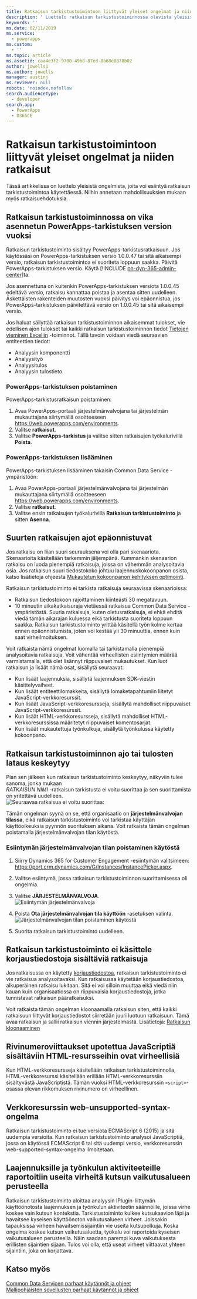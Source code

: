 ```yaml
---
title: Ratkaisun tarkistustoimintoon liittyvät yleiset ongelmat ja niiden ratkaisut | Microsoft Docs
description: ' Luettelo ratkaisun tarkistustoiminnossa olevista yleisistä ongelmista ja niiden ratkaisuista'
keywords: ''
ms.date: 02/11/2019
ms.service:
  - powerapps
ms.custom:
  - ''
ms.topic: article
ms.assetid: caa4e3f2-9700-49b8-87ed-8a68e8878b02
author: jowells1
ms.author: jowells
manager: austinj
ms.reviewer: null
robots: 'noindex,nofollow'
search.audienceType:
  - developer
search.app:
  - PowerApps
  - D365CE
---
```

# <a name="common-issues-and-resolutions-for-solution-checker"></a>Ratkaisun tarkistustoimintoon liittyvät yleiset ongelmat ja niiden ratkaisut

Tässä artikkelissa on luettelo yleisistä ongelmista, joita voi esiintyä ratkaisun tarkistustoimintoa käytettäessä. Niihin annetaan mahdollisuuksien mukaan myös ratkaisuehdotuksia.

## <a name="solution-checker-runs-fail-due-to-powerapps-checker-version-installed"></a>Ratkaisun tarkistustoiminnossa on vika asennetun PowerApps-tarkistuksen version vuoksi
Ratkaisun tarkistustoiminto sisältyy PowerApps-tarkistusratkaisuun.  Jos käytössäsi on PowerApps-tarkistuksen versio 1.0.0.47 tai sitä aikaisempi versio, ratkaisun tarkistustoimintoa ei suoriteta loppuun saakka. Päivitä PowerApps-tarkistuksen versio. Käytä [!INCLUDE [pn-dyn-365-admin-center](../../includes/pn-dyn-365-admin-center.md)]ta. 

Jos asennettuna on kuitenkin PowerApps-tarkistuksen versiota 1.0.0.45 edeltävä versio, ratkaisu kannattaa poistaa ja asentaa sitten uudelleen. Äskettäisten rakenteiden muutosten vuoksi päivitys voi epäonnistua, jos PowerApps-tarkistuksen päivitettävä versio on 1.0.0.45 tai sitä aikaisempi versio.

Jos haluat säilyttää ratkaisun tarkistustoiminnon aikaisemmat tulokset, vie edellisen ajon tulokset tai kaikki ratkaisun tarkistustoiminnon tiedot [Tietojen vieminen Exceliin](../../user/export-data-excel.md) -toiminnot. Tällä tavoin voidaan viedä seuraavien entiteettien tiedot:

- Analyysin komponentti
- Analyysityö
- Analyysitulos
- Analyysin tulostieto

### <a name="delete-powerapps-checker"></a>PowerApps-tarkistuksen poistaminen

PowerApps-tarkistusratkaisun poistaminen:

1. Avaa PowerApps-portaali järjestelmänvalvojana tai järjestelmän mukauttajana siirtymällä osoitteeseen https://web.powerapps.com/environments.
2. Valitse **ratkaisut**.
3. Valitse **PowerApps-tarkistus** ja valitse sitten ratkaisujen työkalurivillä **Poista**.

### <a name="add-powerapps-checker"></a>PowerApps-tarkistuksen lisääminen

PowerApps-tarkistuksen lisääminen takaisin Common Data Service -ympäristöön:

1. Avaa PowerApps-portaali järjestelmänvalvojana tai järjestelmän mukauttajana siirtymällä osoitteeseen https://web.powerapps.com/environments.
2. Valitse **ratkaisut**.
3. Valitse ensin ratkaisujen työkalurivillä **Ratkaisun tarkistustoiminto** ja sitten **Asenna**.

## <a name="runs-on-large-solutions-fail"></a>Suurten ratkaisujen ajot epäonnistuvat

Jos ratkaisu on liian suuri seurauksena voi olla pari skenaariota. Skenaarioita käsitellään tarkemmin jäljempänä. Kummankin skenaarion ratkaisu on luoda pienempiä ratkaisuja, joissa on vähemmän analysoitavia osia. Jos ratkaisun suuri tiedostokoko johtuu laajennuskokoonpanon osista, katso lisätietoja ohjeesta [Mukautetun kokoonpanon kehityksen optimointi](../../developer/common-data-service/best-practices/business-logic/optimize-assembly-development.md).

Ratkaisun tarkistustoiminto ei tarkista ratkaisuja seuraavissa skenaarioissa:
- Ratkaisun tiedostokoon rajoittaminen kiinteästi 30 megatavuun.  
- 10 minuutin aikakatkaisuraja vietäessä ratkaisua Common Data Service -ympäristöstä. Suuria ratkaisuja, kuten oletusratkaisuja, ei ehkä ehditä viedä tämän aikarajan kuluessa eikä tarkistusta suoriteta loppuun saakka. Ratkaisun tarkistustoiminto yrittää käsitellä työn kolme kertaa ennen epäonnistumista, joten voi kestää yli 30 minuuttia, ennen kuin saat virheilmoituksen.

Voit ratkaista nämä ongelmat luomalla tai tarkistamalla pienempiä analysoitavia ratkaisuja. Voit vähentää virheellisten esiintymien määrää varmistamalla, että olet lisännyt riippuvaiset mukautukset. Kun luot ratkaisun ja lisäät nämä osat, sisällytä seuraavat:

- Kun lisäät laajennuksia, sisällytä laajennuksen SDK-viestin käsittelyvaiheet.
- Kun lisäät entiteettilomakkeita, sisällytä lomaketapahtumiin liitetyt JavaScript-verkkoresurssit.  
- Kun lisäät JavaScript-verkkoresursseja, sisällytä mahdolliset riippuvaiset JavaScript-verkkoresurssit.
- Kun lisäät HTML-verkkoresursseja, sisällytä mahdolliset HTML-verkkoresurssissa määritetyt riippuvaiset komentosarjat.
- Kun lisäät mukautettuja työnkulkuja, sisällytä työnkulussa käytetty kokoonpano.

## <a name="solution-checker-run-or-download-results-dont-complete"></a>Ratkaisun tarkistustoiminnon ajo tai tulosten lataus keskeytyy 
Pian sen jälkeen kun ratkaisun tarkistustoiminto keskeytyy, näkyviin tulee sanoma, jonka mukaan<br />
*RATKAISUN NIMI* -ratkaisun tarkistusta ei voitu suorittaa ja sen suorittamista on yritettävä uudelleen. <br />
![Seuraavaa ratkaisua ei voitu suorittaa:](media/solution-checker-werent-able-to-run.png)

Tämän ongelman syynä on se, että organisaatio on **järjestelmänvalvojan tilassa**, eikä ratkaisun tarkistustoiminto voi tarkistaa käyttäjän käyttöoikeuksia pyynnön suorituksen aikana. Voit ratkaista tämän ongelman poistamalla järjestelmänvalvojan tilan käytöstä. 

### <a name="disable-administration-mode-for-an-instance"></a>Esiintymän järjestelmänvalvojan tilan poistaminen käytöstä
1. Siirry Dynamics 365 for Customer Engagement -esiintymän valitsimeen: https://port.crm.dynamics.com/G/Instances/InstancePicker.aspx.
2. Valitse esiintymä, jossa ratkaisun tarkistustoiminnon suorittamisessa oli ongelmia.
3. Valitse **JÄRJESTELMÄNVALVOJA**.<br />
![Esiintymän järjestelmänvalvoja](media/solution-checker-instance-admin.png)

4. Poista **Ota järjestelmänvalvojan tila käyttöön** -asetuksen valinta. <br />
![Järjestelmänvalvojan tilan poistaminen käytöstä](media/solution-checker-instance-disable-admin-mode.png)

5. Suorita ratkaisun tarkistustoiminto uudelleen.

## <a name="solution-checker-will-not-process-patched-solutions"></a>Ratkaisun tarkistustoiminto ei käsittele korjaustiedostoja sisältäviä ratkaisuja

Jos ratkaisussa on käytetty [korjaustiedostoa](https://docs.microsoft.com/powerapps/developer/common-data-service/create-patches-simplify-solution-updates), ratkaisun tarkistustoiminto ei vie ratkaisua analysoitavaksi. Kun ratkaisussa käytetään korjaustiedostoa, alkuperäinen ratkaisu lukitaan. Sitä ei voi silloin muuttaa eikä viedä niin kauan kuin organisaatiossa on riippuvaisia korjaustiedostoja, jotka tunnistavat ratkaisun pääratkaisuksi.

Voit ratkaista tämän ongelman kloonaamalla ratkaisun siten, että kaikki ratkaisuun liittyvät korjaustiedostot siirretään juuri luotuun ratkaisuun. Tämä avaa ratkaisun ja sallii ratkaisun viennin järjestelmästä. Lisätietoja: [Ratkaisun kloonaaminen](use-segmented-solutions-patches-simplify-updates.md#clone-a-solution)

## <a name="line-number-references-for-issues-in-html-resources-with-embedded-javascript-are-not-correct"></a>Rivinumeroviittaukset upotettua JavaScriptiä sisältäviin HTML-resursseihin ovat virheellisiä 

Kun HTML-verkkoresursseja käsitellään ratkaisun tarkistustoiminnolla, HTML-verkkoresurssi käsitellään erillään HTML-verkkoresurssiin sisältyvästä JavaScriptistä. Tämän vuoksi HTML-verkkoresurssin `<script>`-osassa olevan rikkomuksen rivinumero on virheellinen.

## <a name="web-unsupported-syntax-issue-for-web-resources"></a>Verkkoresurssin web-unsupported-syntax-ongelma

Ratkaisun tarkistustoiminto ei tue versiota ECMAScript 6 (2015) ja sitä uudempia versioita. Kun ratkaisun tarkistustoiminto analysoi JavaScriptiä, jossa on käytössä ECMAScript 6 tai sitä uudempi versio, verkkoresurssin web-supported-syntax-ongelma ilmoitetaan.  

## <a name="multiple-violations-reported-for-plug-ins-and-workflow-activities-based-on-call-scope"></a>Laajennuksille ja työnkulun aktiviteeteille raportoitiin useita virheitä kutsun vaikutusalueen perusteella

Ratkaisun tarkistustoiminto aloittaa analyysin IPlugin-liittymän käyttöönotosta laajennuksen ja työnkulun aktiviteetin säännöille, joissa virhe koskee vain kutsun kontekstia. Tarkistustoiminto kulkee kutsukaavion läpi ja havaitsee kyseisen käyttöönoton vaikutusalueen virheet.  Joissakin tapauksissa virheen havaitsemissijaintiin vie useita kutsupolkuja.  Koska ongelma koskee kutsun vaikutusaluetta, työkalu voi raportoida kyseisen vaikutusalueen perusteella. Näin saadaan parempi kuva vaikutuksesta erillisten sijaintien sijaan. Tulos voi olla, että useat virheet viittaavat yhteen sijaintiin, joka on korjattava.

## <a name="see-also"></a>Katso myös
[Common Data Servicen parhaat käytännöt ja ohjeet](../../developer/common-data-service/best-practices/index.md)<br />
[Mallipohjaisten sovellusten parhaat käytännöt ja ohjeet](../../developer/model-driven-apps/best-practices/index.md)<br />
